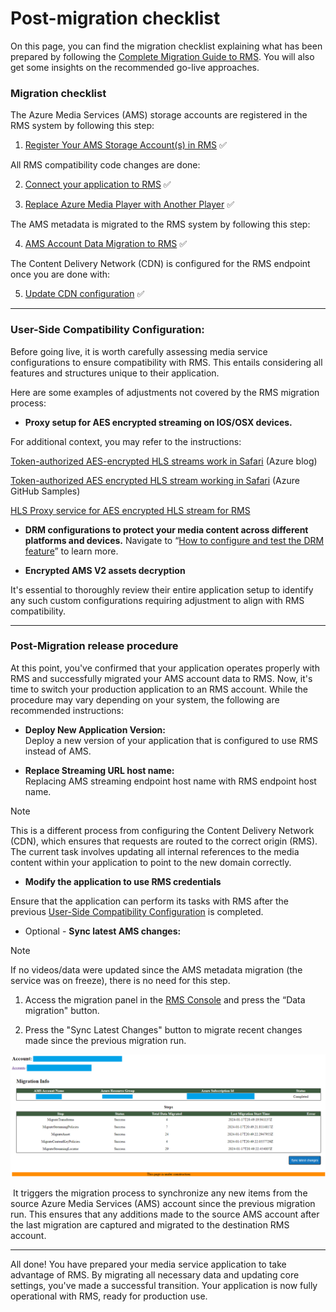 # Post-migration checklist

On this page, you can find the migration checklist explaining what has been prepared by following the [Complete Migration Guide to RMS](/docs/app-migration.md). You will also get some insights on the recommended go-live approaches.


### **Migration checklist**

The Azure Media Services (AMS) storage accounts are registered in the RMS system by following this step:

1.  [Register Your AMS Storage Account(s) in RMS](/docs/custom-storage.md) ✅
    

All RMS compatibility code changes are done:

2.  [Connect your application to RMS](/docs/app-migration.md#migrate-your-application) ✅
    
3.  [Replace Azure Media Player with Another Player](/docs/app-migration.md#replace-azure-media-player-with-another-player) ✅  
    

The AMS metadata is migrated to the RMS system by following this step:

4.  [AMS Account Data Migration to RMS](/docs/data-migration.md) ✅
    

The Content Delivery Network (CDN) is configured for the RMS endpoint once you are done with:

5.  [Update CDN configuration](/docs/app-migration.md#update-cdn-configuration) ✅
    
---

### User-Side Compatibility Configuration:

Before going live, it is worth carefully assessing media service configurations to ensure compatibility with RMS. This entails considering all features and structures unique to their application.

Here are some examples of adjustments not covered by the RMS migration process:

*   **Proxy setup for AES encrypted streaming on IOS/OSX devices.**
    

For additional context, you may refer to the instructions:

[Token-authorized AES-encrypted HLS streams work in Safari](https://azure.microsoft.com/fr-fr/blog/how-to-make-token-authorized-aes-encrypted-hls-stream-working-in-safari/) (Azure blog)

[Token-authorized AES encrypted HLS stream working in Safari](https://github.com/AzureMediaServicesSamples/HLSSafariProxy) (Azure GitHub Samples)

[HLS Proxy service for AES encrypted HLS stream for RMS](https://github.com/Ravnur-Inc/hls-proxy-aes-service)

*   **DRM configurations to protect your media content across different platforms and devices.** Navigate to “[How to configure and test the DRM feature](/docs/drm-user-guide.md)” to learn more.
    
*   **Encrypted AMS V2 assets decryption**
    
It's essential to thoroughly review their entire application setup to identify any such custom configurations requiring adjustment to align with RMS compatibility.

---

### **Post-Migration release procedure**

At this point, you've confirmed that your application operates properly with RMS and successfully migrated your AMS account data to RMS. Now, it's time to switch your production application to an RMS account. While the procedure may vary depending on your system, the following are recommended instructions:

*   **Deploy New Application Version:**  
    Deploy a new version of your application that is configured to use RMS instead of AMS.
    
*   **Replace Streaming URL host name:**  
    Replacing AMS streaming endpoint host name with RMS endpoint host name.
    

> [!NOTE]
> This is a different process from configuring the Content Delivery Network (CDN), which ensures that requests are routed to the correct origin (RMS). The current task involves updating all internal references to the media content within your application to point to the new domain correctly.

*   **Modify the application to use RMS credentials**
    

Ensure that the application can perform its tasks with RMS after the previous [User-Side Compatibility Configuration](t#User-Side-Compatibility-Configuration) is completed.

*   Optional - **Sync latest AMS changes:**
    

> [!NOTE]
> If no videos/data were updated since the AMS metadata migration (the service was on freeze), there is no need for this step.

1.  Access the migration panel in the [RMS Console](/docs/how-to-get-credentials.md) and press the “Data migration" button.
    
2.  Press the "Sync Latest Changes" button to migrate recent changes made since the previous migration run.
    

![screenshot](img/rms-console.png)

 It triggers the migration process to synchronize any new items from the source Azure Media Services (AMS) account since the previous migration run. This ensures that any additions made to the source AMS account after the last migration are captured and migrated to the destination RMS account.

---
All done! You have prepared your media service application to take advantage of RMS. By migrating all necessary data and updating core settings, you've made a successful transition. Your application is now fully operational with RMS, ready for production use.
